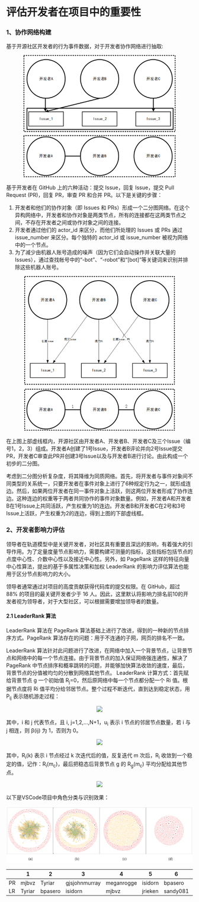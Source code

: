 # 评估开发者在项目中的重要性

### 1、协作网络构建

基于开源社区开发者的行为事件数据，对于开发者协作网络进行抽取:

<p align="center">
  <img src="assets/绘图1-1690423991883-4.png" alt="绘图1" style="zoom:67%;" />
</p>

基于开发者在 GitHub 上的六种活动：提交 Issue，回复 Issue，提交 Pull Request (PR)，回复 PR，审查 PR 和合并 PR。以下是关键的步骤：

1. 开发者和他们的协作对象（即 Issues 和 PRs）形成一个二分图网络。在这个异构网络中，开发者和协作对象是两类节点，所有的连接都在这两类节点之间，不存在开发者之间或协作对象之间的连接。
2. 开发者通过他们的 actor_id 来区分，而他们所处理的 Issues 或 PRs 通过 issue_number 来区分。每个独特的 actor_id 或 issue_number 被视为网络中的一个节点。
3. 为了减少由机器人账号造成的噪声（因为它们会自动操作并关联大量的 Issues），通过查找帐号中的“-bot”、“-robot”和“[bot]”等关键词来识别并排除这些机器人账号。

<p align="center">
  <img src="assets/绘图2-1690425483457-7.png" alt="绘图2" style="zoom:67%;" />
</p>

在上图上部虚线框内，开源社区由开发者A、开发者B、开发者C及三个Issue（编号1，2，3）组成。开发者A创建了1号Issue，开发者B评论并向2号Issue提交PR，开发者C审查此PR并创建3号Issue以及与开发者B进行讨论。由此构成一个初步的二分图。

考虑到二分图分析复杂度，将其降维为同质网络。首先，将开发者与事件对象间不同类型的关系统一，只要开发者在事件对象上进行了6种规定行为之一，就形成连边。然后，如果两位开发者在同一事件对象上活跃，则这两位开发者形成了协作连边。这种连边的权重等于两者共同协作的事件对象数量。例如，开发者A和开发者B在1号Issue上共同活跃，产生权重为1的连边。开发者B和开发者C在2号和3号Issue上活跃，产生权重为2的连边，得到上图的下部虚线框。

### 2、开发者影响力评估

领导者在轨道模型中是关键开发者，对社区具有重要且深远的影响，有着强大的引导作用。为了定量度量节点影响力，需要构建可测量的指标，这些指标包括节点的点度中心性、介数中心性以及接近中心性。另外，如 PageRank 这样的特征向量中心性算法，提出的基于多属性决策和加权 LeaderRank 的影响力评估算法也能用于区分节点影响力的大小。

领导者通常通过对项目的高度贡献获得代码库的提交权限。在 GitHub，超过 88% 的项目的最关键开发者少于 16 人。因此，这里默认将影响力排名前10的开发者视为领导者，对于大型社区，可以根据需要增加领导者的数量。

#### 2.1   LeaderRank 算法

LeaderRank 算法在 PageRank 算法基础上进行了改进，得到的一种新的节点排序方式。PageRank 算法存在的问题：用于不连通的子网，网页的排名不一致。 

LeaderRank 算法针对此问题进行了改进，在网络中加入一个背景节点，让背景节点和网络中的每一个节点连接。由于背景节点的加入保证网络强连通性，解决了 PageRank 中节点排序和概率跳转的问题，并能够加快算法收敛的速度，最后，背景节点的分值被均匀的分散到网络其他节点。 LeaderRank 计算方式：首先赋给背景节点 g 一个初始值 R<sub>j</sub>=0，然后原网络中每一个节点都分配一个 Ri 值。根据节点度将 Ri 值平均分给邻居节点。整个过程不断迭代，直到达到稳定状态，用 P<sub>ij</sub> 表示随机游走过程：

<p align="center">
  <img src="http://latex.codecogs.com/svg.latex?P_{ij}=\frac{\beta(ij)}{u_i}">
</p>

其中，i 和 j 代表节点，且 i, j=1,2,...,N+1，u<sub>i</sub> 表示 i 节点的邻居节点数量，若 i 与 j 相连，则 β(ij) 为 1，否则为 0。

<p align="center">
  <img src="http://latex.codecogs.com/svg.latex?R_k=\sum_{j=1}^{N+1}\frac{\beta(ij)}{u_i}R_j(k-1))">
</p>

其中，R<sub>i</sub>(k) 表示 i 节点经过 k 次迭代后的值，反复迭代 m 次后，R<sub>i</sub> 收敛到一个稳定的值，记作：R<sub>i</sub>(m<sub>c</sub>)，最后把稳态后背景节点 g 的 R<sub>g</sub>(m<sub>c</sub>) 平均分配给其他节点。

<p align="center">
  <img src="http://latex.codecogs.com/svg.latex?R_i=R_i(m_c)+\frac{N}{R_g(m_c)}">
</p>

以下是VSCode项目中角色分类与识别效果：

<p align="center">
  <img src="assets/image-20230711124036977.png"  />
</p>

|      | 1      | 2       | 3             | 4          | 5       | 6        | 7             | 8          | 9          | 10       |
| ---- | ------ | ------- | ------------- | ---------- | ------- | -------- | ------------- | ---------- | ---------- | -------- |
| PR   | mjbvz  | Tyriar  | gjsjohnmurray | meganrogge | isidorn | bpasero  | jrieken       | deepak1556 | sandy081   | alexdima |
| LR   | Tyriar | bpasero | isidorn       | mjbvz      | jrieken | sandy081 | gjsjohnmurray | alexdima   | roblourens | aeschli  |

